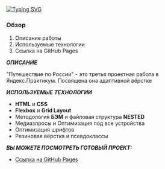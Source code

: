 [![Typing SVG](https://readme-typing-svg.herokuapp.com?color=%2336BCF7&lines=Проект:+Путешествие+По+России)](https://git.io/typing-svg)

### **Обзор**
1. Описание работы
2. Используемые технологии
3. Ссылка на GitHub Pages

**_ОПИСАНИЕ_**

"Путешествие по России" - это третья проектная работа в Яндекс.Практикум.
Посвящена она адаптивной вёрстке

**_ИСПОЛЬЗУЕМЫЕ ТЕХНОЛОГИИ_**

* **HTML** и **CSS**
* **Flexbox** и **Grid Layout**
* Методология **БЭМ** и файловая структура **NESTED**
* Медиазпросы и Оптимизация под все устройства
* Оптимизация шрифтов
* Резиновая вёрстка и псевдоклассы

**_ВЫ МОЖЕТЕ ПОСМОТРЕТЬ ГОТОВЫЙ ПРОЕКТ:_**

* [Ссылка на GitHub Pages](https://egoryan8.github.io/russian-travel/)

